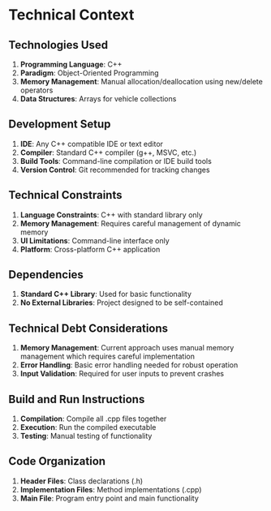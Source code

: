 # Technical Context

## Technologies Used

1. **Programming Language**: C++
2. **Paradigm**: Object-Oriented Programming
3. **Memory Management**: Manual allocation/deallocation using new/delete operators
4. **Data Structures**: Arrays for vehicle collections

## Development Setup

1. **IDE**: Any C++ compatible IDE or text editor
2. **Compiler**: Standard C++ compiler (g++, MSVC, etc.)
3. **Build Tools**: Command-line compilation or IDE build tools
4. **Version Control**: Git recommended for tracking changes

## Technical Constraints

1. **Language Constraints**: C++ with standard library only
2. **Memory Management**: Requires careful management of dynamic memory
3. **UI Limitations**: Command-line interface only
4. **Platform**: Cross-platform C++ application

## Dependencies

1. **Standard C++ Library**: Used for basic functionality
2. **No External Libraries**: Project designed to be self-contained

## Technical Debt Considerations

1. **Memory Management**: Current approach uses manual memory management which requires careful implementation
2. **Error Handling**: Basic error handling needed for robust operation
3. **Input Validation**: Required for user inputs to prevent crashes

## Build and Run Instructions

1. **Compilation**: Compile all .cpp files together
2. **Execution**: Run the compiled executable
3. **Testing**: Manual testing of functionality

## Code Organization

1. **Header Files**: Class declarations (.h)
2. **Implementation Files**: Method implementations (.cpp)
3. **Main File**: Program entry point and main functionality
